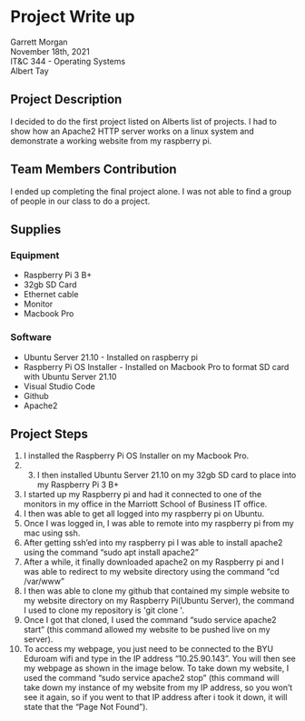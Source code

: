 # Project Write up
Garrett Morgan <br/>
November 18th, 2021<br/>
IT&C 344 - Operating Systems<br/>
Albert Tay

## Project Description
I decided to do the first project listed on Alberts list of projects. I had to show how an Apache2 HTTP server works on a linux system and demonstrate a working website from my raspberry pi.

## Team Members Contribution
I ended up completing the final project alone. I was not able to find a group of people in our class to do a project.

## Supplies
### Equipment
- Raspberry Pi 3 B+
- 32gb SD Card
- Ethernet cable
- Monitor
- Macbook Pro
### Software
- Ubuntu Server 21.10 - Installed on raspberry pi
- Raspberry Pi OS Installer - Installed on Macbook Pro to format SD card with Ubuntu Server 21.10
- Visual Studio Code
- Github
- Apache2

## Project Steps
1. I installed the Raspberry Pi OS Installer on my Macbook Pro.
2. 3. I then installed Ubuntu Server 21.10 on my 32gb SD card to place into my Raspberry Pi 3 B+
4. I started up my Raspberry pi and had it connected to one of the monitors in my office in the Marriott School of Business IT office. 
5. I then was able to get all logged into my raspberry pi on Ubuntu.
6. Once I was logged in, I was able to remote into my raspberry pi from my mac using ssh.
7. After getting ssh’ed into my raspberry pi I was able to install apache2 using the command “sudo apt install apache2”
8. After a while, it finally downloaded apache2 on my Raspberry pi and I was able to redirect to my website directory using the command “cd /var/www”
9. I then was able to clone my github that contained my simple website to my website directory on my Raspberry Pi(Ubuntu Server), the command I used to clone my repository is 'git clone <url of git repository>'.
10. Once I got that cloned, I used the command “sudo service apache2 start” (this command allowed my website to be pushed live on my server).
11. To access my webpage, you just need to be connected to the BYU Eduroam wifi and type in the IP address “10.25.90.143”. You will then see my webpage as shown in the image below.
To take down my website, I used the command “sudo service apache2 stop” (this command will take down my instance of my website from my IP address, so you won’t see it again, so if you went to that IP address after i took it down, it will state that the “Page Not Found”).

